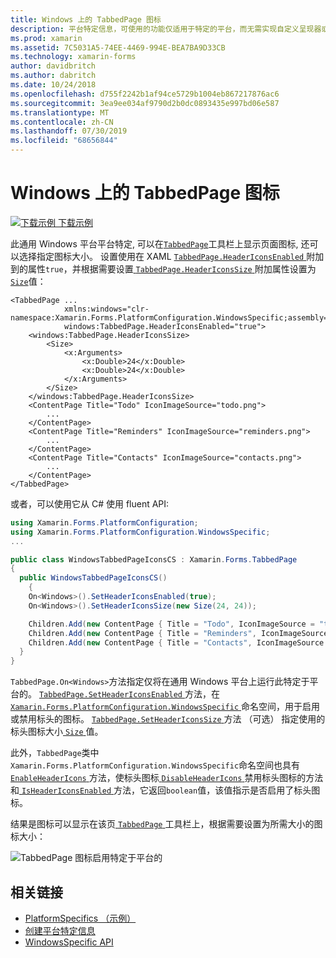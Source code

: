 ```yaml
---
title: Windows 上的 TabbedPage 图标
description: 平台特定信息，可使用的功能仅适用于特定的平台，而无需实现自定义呈现器或效果。 本文介绍如何使用 Windows 平台特定的, 该平台允许在 TabbedPage 工具栏上显示页面图标。
ms.prod: xamarin
ms.assetid: 7C5031A5-74EE-4469-994E-BEA7BA9D33CB
ms.technology: xamarin-forms
author: davidbritch
ms.author: dabritch
ms.date: 10/24/2018
ms.openlocfilehash: d755f2242b1af94ce5729b1004eb867217876ac6
ms.sourcegitcommit: 3ea9ee034af9790d2b0dc0893435e997bd06e587
ms.translationtype: MT
ms.contentlocale: zh-CN
ms.lasthandoff: 07/30/2019
ms.locfileid: "68656844"
---
```

# <a name="tabbedpage-icons-on-windows"></a>Windows 上的 TabbedPage 图标

[![下载示例](~/media/shared/download.png) 下载示例](https://docs.microsoft.com/samples/xamarin/xamarin-forms-samples/userinterface-platformspecifics)

此通用 Windows 平台平台特定, 可以在[`TabbedPage`](xref:Xamarin.Forms.TabbedPage)工具栏上显示页面图标, 还可以选择指定图标大小。 设置使用在 XAML [ `TabbedPage.HeaderIconsEnabled` ](xref:Xamarin.Forms.PlatformConfiguration.WindowsSpecific.TabbedPage.HeaderIconsEnabledProperty)附加到的属性`true`，并根据需要设置[ `TabbedPage.HeaderIconsSize` ](xref:Xamarin.Forms.PlatformConfiguration.WindowsSpecific.TabbedPage.HeaderIconsSizeProperty)附加属性设置为[ `Size`](xref:Xamarin.Forms.Size)值：

```xaml
<TabbedPage ...
            xmlns:windows="clr-namespace:Xamarin.Forms.PlatformConfiguration.WindowsSpecific;assembly=Xamarin.Forms.Core"
            windows:TabbedPage.HeaderIconsEnabled="true">
    <windows:TabbedPage.HeaderIconsSize>
        <Size>
            <x:Arguments>
                <x:Double>24</x:Double>
                <x:Double>24</x:Double>
            </x:Arguments>
        </Size>
    </windows:TabbedPage.HeaderIconsSize>
    <ContentPage Title="Todo" IconImageSource="todo.png">
        ...
    </ContentPage>
    <ContentPage Title="Reminders" IconImageSource="reminders.png">
        ...
    </ContentPage>
    <ContentPage Title="Contacts" IconImageSource="contacts.png">
        ...
    </ContentPage>
</TabbedPage>
```

或者，可以使用它从 C# 使用 fluent API:

```csharp
using Xamarin.Forms.PlatformConfiguration;
using Xamarin.Forms.PlatformConfiguration.WindowsSpecific;
...

public class WindowsTabbedPageIconsCS : Xamarin.Forms.TabbedPage
{
  public WindowsTabbedPageIconsCS()
    {
    On<Windows>().SetHeaderIconsEnabled(true);
    On<Windows>().SetHeaderIconsSize(new Size(24, 24));

    Children.Add(new ContentPage { Title = "Todo", IconImageSource = "todo.png" });
    Children.Add(new ContentPage { Title = "Reminders", IconImageSource = "reminders.png" });
    Children.Add(new ContentPage { Title = "Contacts", IconImageSource = "contacts.png" });
  }
}
```

`TabbedPage.On<Windows>`方法指定仅将在通用 Windows 平台上运行此特定于平台的。 [ `TabbedPage.SetHeaderIconsEnabled` ](xref:Xamarin.Forms.PlatformConfiguration.WindowsSpecific.TabbedPage.SetHeaderIconsEnabled(Xamarin.Forms.IPlatformElementConfiguration{Xamarin.Forms.PlatformConfiguration.Windows,Xamarin.Forms.TabbedPage},System.Boolean))方法，在[ `Xamarin.Forms.PlatformConfiguration.WindowsSpecific` ](xref:Xamarin.Forms.PlatformConfiguration.WindowsSpecific)命名空间，用于启用或禁用标头的图标。 [ `TabbedPage.SetHeaderIconsSize` ](xref:Xamarin.Forms.PlatformConfiguration.WindowsSpecific.TabbedPage.SetHeaderIconsSize(Xamarin.Forms.IPlatformElementConfiguration{Xamarin.Forms.PlatformConfiguration.Windows,Xamarin.Forms.TabbedPage},Xamarin.Forms.Size))方法 （可选） 指定使用的标头图标大小[ `Size` ](xref:Xamarin.Forms.Size)值。

此外，`TabbedPage`类中`Xamarin.Forms.PlatformConfiguration.WindowsSpecific`命名空间也具有[ `EnableHeaderIcons` ](xref:Xamarin.Forms.PlatformConfiguration.WindowsSpecific.TabbedPage.EnableHeaderIcons*)方法，使标头图标[ `DisableHeaderIcons` ](xref:Xamarin.Forms.PlatformConfiguration.WindowsSpecific.TabbedPage.DisableHeaderIcons*)禁用标头图标的方法和[ `IsHeaderIconsEnabled` ](xref:Xamarin.Forms.PlatformConfiguration.WindowsSpecific.TabbedPage.IsHeaderIconsEnabled*)方法，它返回`boolean`值，该值指示是否启用了标头图标。

结果是图标可以显示在该页[ `TabbedPage` ](xref:Xamarin.Forms.TabbedPage)工具栏上，根据需要设置为所需大小的图标大小：

![TabbedPage 图标启用特定于平台的](tabbedpage-icons-images/tabbedpage-icons.png "TabbedPage 图标启用特定于平台的")

## <a name="related-links"></a>相关链接

- [PlatformSpecifics （示例）](https://docs.microsoft.com/samples/xamarin/xamarin-forms-samples/userinterface-platformspecifics)
- [创建平台特定信息](~/xamarin-forms/platform/platform-specifics/index.md#creating-platform-specifics)
- [WindowsSpecific API](xref:Xamarin.Forms.PlatformConfiguration.WindowsSpecific)
